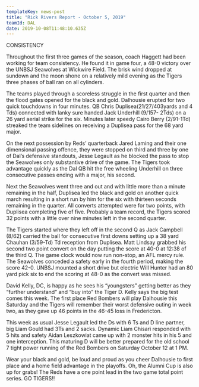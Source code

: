 ```yaml
---
templateKey: news-post
title: "Rick Rivers Report - October 5, 2019"
teamId: DAL
date: 2019-10-08T11:48:10.635Z
---
```


CONSISTENCY

Throughout the first three games of the season, coach Haggett had been working for team consistency. He found it in game four, a 48-0 victory over the UNBSJ Seawolves at Wickwire Field. The brisk wind dropped at sundown and the moon shone on a relatively mild evening as the Tigers three phases of ball ran on all cylinders.

The teams played through a scoreless struggle in the first quarter and then the flood gates opened for the black and gold. Dalhousie erupted for two quick touchdowns in four minutes. QB Chris Duplisea(21/27/403yards and 4 Tds) connected with lanky sure handed Jack Underhill (9/157- 2Tds) on a 26 yard aerial strike for the six. Minutes later speedy Cairo Berry (2/91-1Td) streaked the team sidelines on receiving a Duplisea pass for the 68 yard major.

On the next possession by Reds’ quarterback Jared Laming and their one dimensional passing offence, they were stopped on third and three by one of Dal’s defensive standouts, Jesse Legault as he blocked the pass to stop the Seawolves only substantive drive of the game. The Tigers took advantage quickly as the Dal QB hit the free wheeling Underhill on three consecutive passes ending with a major, his second.

Next the Seawolves went three and out and with little more than a minute remaining in the half, Duplisea led the black and gold on another quick march resulting in a short run by him for the six with thirteen seconds remaining in the quarter. All converts attempted were for two points, with Duplisea completing five of five. Probably a team record, the Tigers scored 32 points with a little over nine minutes left in the second quarter.

The Tigers started where they left off in the second Q as Jack Campbell (8/62) carried the ball for consecutive first downs setting up a 38 yard Chauhan (3/59-Td) Td reception from Duplisea. Matt Lindsay grabbed his second two point convert on the day putting the score at 40-0 at 12:38 of the third Q. The game clock would now run non-stop, an AFL mercy rule. The Seawolves conceded a safety early in the fourth period, making the score 42-0. UNBSJ mounted a short drive but electric Will Hunter had an 80 yard pick six to end the scoring at 48-0 as the convert was missed.

David Kelly, DC, is happy as he sees his “youngsters” getting better as they “further understand” and “buy into” the Tiger D. Kelly says the big test comes this week. The first place Red Bombers will play Dalhousie this Saturday and the Tigers will remember their worst defensive outing in week two, as they gave up 46 points in the 46-45 loss in Fredericton.

This week as usual Jesse Legault led the Ds with 6 Ts and D line partner, big Liam Gould had 3Ts and 2 sacks. Dynamic Liam Chisari responded with 5 hits and safety Aidan Leszkowiat came up with 2 monster hits in his 5 and one interception. This maturing D will be better prepared for the old school 7 tight power running of the Red Bombers on Saturday October 12 at 1 PM.

Wear your black and gold, be loud and proud as you cheer Dalhousie to first place and a home field advantage in the playoffs. Oh, the Alumni Cup is also up for grabs! The Reds have a one point lead in the two game total point series. GO TIGERS!!
